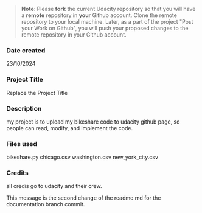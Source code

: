 >**Note**: Please **fork** the current Udacity repository so that you will have a **remote** repository in **your** Github account. Clone the remote repository to your local machine. Later, as a part of the project "Post your Work on Github", you will push your proposed changes to the remote repository in your Github account.

### Date created
23/10/2024

### Project Title
Replace the Project Title

### Description
my project is to upload my bikeshare code to udacity github page, so people can read, modify, and implement the code.

### Files used
bikeshare.py
chicago.csv
washington.csv
new_york_city.csv

### Credits
all credis go to udacity and their crew.

This message is the second change of the readme.md for the documentation branch commit.